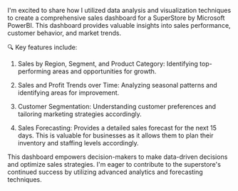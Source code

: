 I'm excited to share how I utilized data analysis and visualization techniques to create a comprehensive sales dashboard for a SuperStore by Microsoft PowerBI. This dashboard provides valuable insights into sales performance, customer behavior, and market trends.

🔍 Key features include:

1. Sales by Region, Segment, and Product Category: Identifying top-performing areas and opportunities for growth.

2. Sales and Profit Trends over Time: Analyzing seasonal patterns and identifying areas for improvement.

3. Customer Segmentation: Understanding customer preferences and tailoring marketing strategies accordingly.

4. Sales Forecasting: Provides a detailed sales forecast for the next 15 days. This is valuable for businesses as it allows them to plan their inventory and staffing levels accordingly.

This dashboard empowers decision-makers to make data-driven decisions and optimize sales strategies. I'm eager to contribute to the superstore's continued success by utilizing advanced analytics and forecasting techniques.
